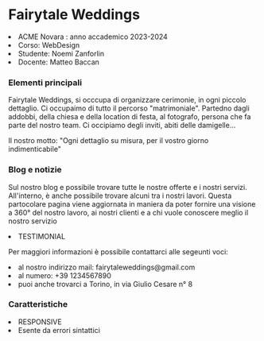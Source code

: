 <h1><b></b>Fairytale Weddings</h1>
<li>ACME Novara : anno accademico 2023-2024</a></li>
<li>Corso: WebDesign</a></li>
<li>Studente: Noemi Zanforlin</a></li>
<li>Docente: Matteo Baccan</a></li>
<h3><b></b>Elementi principali</h3>
</p>Fairytale Weddings, si occcupa di organizzare cerimonie, in ogni piccolo dettaglio. Ci occupaimo di tutto il percorso "matrimoniale". Partedno dagli addobbi, della chiesa e della location di festa, al fotografo, persona che fa parte del nostro team. Ci occipiamo degli inviti, abiti delle damigelle...</p>
</p>Il nostro motto: "Ogni dettaglio su misura, per il vostro giorno indimenticabile"</p>

<h3><b></b>Blog e notizie</h3>
</p>Sul nostro blog e possibile trovare tutte le nostre offerte e i nostri servizi. All'interno, è anche possibile trovare alcuni tra i nostri lavori. Questa partocolare pagina viene aggiornata in maniera da poter fornire una visione a 360° del nostro lavoro, ai nostri clienti e a chi vuole conoscere meglio il nostro servizio</p>

<li>TESTIMONIAL</a></li>

</p>Per maggiori informazioni è possibile contattarci alle segeunti voci:</p>
     <li>al nostro indirizzo mail: fairytaleweddings@gmail.com</a></li>
     <li>al numero: +39 1234567890</a></li>
     <li>puoi anche trovarci a Torino, in via Giulio Cesare n° 8</a></li>
<h3><b></b>Caratteristiche</h3>
<li>RESPONSIVE</a></li>
<li>Esente da errori sintattici</a></li>

